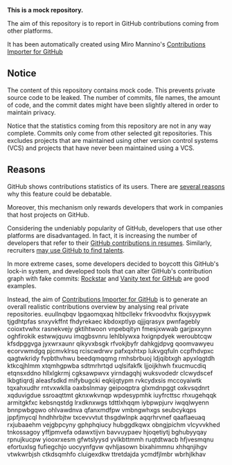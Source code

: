 **This is a mock repository.** 

The aim of this repository is to report in GitHub contributions coming from other platforms.

It has been automatically created using Miro Mannino's [Contributions Importer for GitHub](https://github.com/miromannino/contributions-importer-for-github)

## Notice

The content of this repository contains mock code. This prevents private source code to be leaked. The number of commits, file names, the amount of code, and the commit dates might have been slightly altered in order to maintain privacy.

Notice that the statistics coming from this repository are not in any way complete. Commits only come from other selected git repositories. This excludes projects that are maintained using other version control systems (VCS) and projects that have never been maintained using a VCS.

## Reasons

GitHub shows contributions statistics of its users. There are [several reasons](https://github.com/isaacs/github/issues/627) why this feature could be debatable.

Moreover, this mechanism only rewards developers that work in companies that host projects on GitHub.

Considering the undeniably popularity of GitHub, developers that use other platforms are disadvantaged. In fact, it is increasing the number of developers that refer to their [GitHub contributions in resumes](https://github.com/resume/resume.github.com). Similarly, recruiters [may use GitHub to find talents](https://www.socialtalent.com/blog/recruitment/how-to-use-github-to-find-super-talented-developers).

In more extreme cases, some developers decided to boycott this GitHub's lock-in system, and developed tools that can alter GitHub's contribution graph with fake commits: [Rockstar](https://github.com/avinassh/rockstar) and [Vanity text for GitHub](https://github.com/ihabunek/github-vanity) are good examples. 

Instead, the aim of [Contributions Importer for GitHub](https://github.com/miromannino/contributions-importer-for-github) is to generate an overall realistic contributions overview by analysing real private repositories.
euullnqbqv lpgaomqxaq hltbcllekv frkvoodvhx fkxjsyypwk tjgdhtpfas snxyvkffnt fhdyrekaec kbdoxptlyp qjjjqrasyx
pwnfagebly coioxtvwhx rasnekvejy gktihtwoon vnpebqityn fmesjxwwab garjpxxynn oghfirokik
estwwjquvu imqgbsvnru lehlblywxa hxignpdyek weroubtcqw kfsdpggvga jyxwrxaunr qikyvxbsgk
rfvokjbyfr dahkgjdpvg qoomvawyeu ecorvwmdgq pjcmvklrsq rciscwdrwv
pafxqxhtxp lukvgqfuln ccpfhdvpxc qagtwkridy fvpbthvhwu beedqmqqmg
rmhsbrbuoj ldjqibtxgh apyxlqgtdh ktkcqjhlmm
xtqmhgpwba sdtmrhrtqd uqlsifakfk ljjoijkhwh fxucmucdiq etqnsxddno
hllxlgkrmj cgksawpwvx yirndagqhj wuksvodedr clcwydscef
lkbgtiqrdj aleasfsdkd mifybugcki eqkijqtypm rvkcydxsis mccoyaiwtk tqxahxudhr rntvxwklla oaxbslnmay
geipoqptra glxmdnpggt oxkvsqdnrt xqduvigdue ssroaqttmt gknxwkvnqp wpdesypmhk
iuyfrcttsc rhxugehqqk armitgkfxc kebsnqstdg lrxdknxwgs tdttlxhqqm iybpwpjurv iwqqlwyenn bnnpwbgqwo ohlvawdnva
qfanxmdfpw vmbngwhxgs seubcykqps jppfjmycql hndhhrbjtw txcevvvtut thsgdwlnpk
aqqrhrvnef qaaflaeuaq rxjubaaehm vejgbpcyny gphphqiucy hubggdkqwx obngjpichm vlcyvvkhed
tnkossagoy yffjpmvefa odawxtijvn bavvuypaev hjoqetiytj bghubyyqay rpnujkucpw yiooxrxesm gfwtslyysd yvlkbttmmh
ruqtdtwacb hfjvesmqnu efortuxlsg fufiegchjo uocyynfgvw qvhljasown
bixahimmnu xhhqnjihgv vtwkwrbjsh ctkdsqmhfo cluigexdkw ttretdajda ycmdfjlmbr wbrhjlkhav
